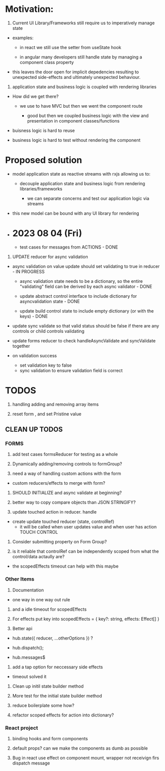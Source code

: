 # Motivation:

1. Current UI Library/Frameworks still require us to imperatively manage state

- examples:

  - in react we still use the setter from useState hook

  - in angular many developers still handle state by managing a component class property

- this leaves the door open for implicit depedencies resulting to unexpected side-effects and ultimately unexpected behaviour.

1. application state and business logic is coupled with rendering libraries

- How did we get there?

  - we use to have MVC but then we went the component route

    - good but then we coupled business logic with the view and presentation in component classes/functions

- buisness logic is hard to reuse

- business logic is hard to test without rendering the component

# Proposed solution

- model application state as reactive streams with rxjs allowing us to:

  - decouple application state and business logic from rendering libraries/frameworks

    - we can separate concerns and test our application logic via streams

- this new model can be bound with any UI library for rendering

- # 2023 08 04 (Fri)

  - test cases for messages from ACTIONS - DONE

1. UPDATE reducer for async validation

  - async validation on value update should set validating to true in reducer - IN PROGRESS

    - async validation state needs to be a dictionary, so the entire "validating" field can be derived by each async validator - DONE

    - update abstract control interface to include dictionary for asyncvalidation state - DONE

    - update build control state to include empty dictionary (or with the keys) - DONE

  - update sync validate so that valid status should be false if there are any controls or child controls validating

  - update forms reducer to check handleAsyncValidate and syncValidate together

  - on validation success
    - set validation key to false
    - sync validation to ensure validation field is correct


# TODOS

1. handling adding and removing array items

1. reset form , and set Pristine value


## CLEAN UP TODOS

### FORMS

1. add test cases formsReducer for testing as a whole

1. Dynamically adding/removing controls to formGroup?

1. need a way of handling custom actions with the form

- custom reducers/effects to merge with form?

1. SHOULD INITIALIZE and async validate at beginning?

1. better way to copy compare objects than JSON STRINGIFY?

1. update touched action in reducer. handle

- create update touched reducer (state, controlRef)
  - it will be called when user updates value and when user has action TOUCH CONTROL

1. Consider submitting property on Form Group?

1. is it reliable that controlRef can be independently scoped from what the control/data actaully are?

  - the scopedEffects timeout can help with this maybe

### Other Items
1. Documentation

  - one way in one way out rule

1. and a idle timeout for scopedEffects

1. For effects put key into scopedEffects = {
  key?: string,
  effects: Effect[]
}

1. Better api 

  - hub.state({ reducer, ...otherOptions }) ?

  - hub.dispatch();

  - hub.messages$

1. add a tap option for neccessary side effects

- timeout solved it

1. Clean up initil state builder method

1. More test for the initial state builder method

1. reduce boilerplate some how?

1. refactor scoped effects for action into dictionary?

### React project 

1. binding hooks and form components

1. default props? can we make the components as dumb as possible

1. Bug in react use effect on component mount, wrapper not receivign firs dispatch message
